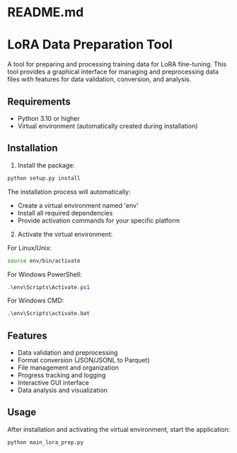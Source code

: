 # README.md
# LoRA Data Preparation Tool

A tool for preparing and processing training data for LoRA fine-tuning. This tool provides a graphical interface for managing and preprocessing data files with features for data validation, conversion, and analysis.

## Requirements

- Python 3.10 or higher
- Virtual environment (automatically created during installation)

## Installation

1. Install the package:
```bash
python setup.py install
```

The installation process will automatically:
- Create a virtual environment named 'env'
- Install all required dependencies
- Provide activation commands for your specific platform

2. Activate the virtual environment:

For Linux/Unix:
```bash
source env/bin/activate
```

For Windows PowerShell:
```powershell
.\env\Scripts\Activate.ps1
```

For Windows CMD:
```cmd
.\env\Scripts\activate.bat
```

## Features

- Data validation and preprocessing
- Format conversion (JSON/JSONL to Parquet)
- File management and organization
- Progress tracking and logging
- Interactive GUI interface
- Data analysis and visualization

## Usage

After installation and activating the virtual environment, start the application:

```bash
python main_lora_prep.py
```
